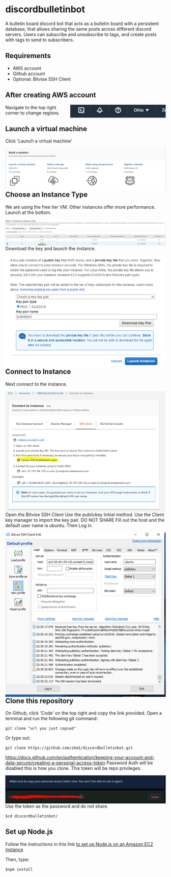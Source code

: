 # discordbulletinbot
A bulletin board discord bot that acts as a bulletin board with a persistent database, that allows sharing the same posts across different discord servers. Users can subscribe and unsubscribe to tags, and create posts with tags to send to subscribers.

## Requirements
* AWS account
* Github account
* Optional: Bitvise SSH Client

## After creating AWS account
<img align="right" width="300" src="assets/region.png" alt="region" />
Navigate to the top right corner to change regions.

## Launch a virtual machine
Click 'Launch a virtual machine'

<kbd><img style="float: right;" src="assets/launch-virtual-machine.png" alt="launch-virtual-machine" /></kbd>

## Choose an Instance Type
We are using the free tier VM. Other instances offer more performance. Launch at the bottom.

<kbd><img style="float: right;" src="assets/choose-instance.png" alt="choose-instance" /></kbd>

Download the key and launch the instance.

<kbd><img style="float: right;" src="assets/key-pair.png" alt="key-pair" /></kbd>

## Connect to Instance
Next connect to the instance.

<kbd><img style="float: right;" src="assets/connect-to-instance.png" alt="connect-to-instance" /></kbd>

Open the Bitvise SSH Client
Use the publickey Initial method.
Use the Client key manager to import the key pair. DO NOT SHARE
Fill out the host and the default user name is ubuntu.
Then Log in.

<kbd><img style="float: right;" src="assets/ssh-client.png" alt="ssh-client" /></kbd>

## Clone this repository
On Github, click 'Code' on the top right and copy the link provided.
Open a terminal and run the following git command:

```
git clone "url you just copied"
```
Or type out:
```
git clone https://github.com/zkm1/discordbulletinbot.git
```

https://docs.github.com/en/authentication/keeping-your-account-and-data-secure/creating-a-personal-access-token 
Password Auth will be disabled this is how you clone. This token will be repo privileges.

<kbd><img style="float: right;" src="assets/personal-token.png" alt="personal-token" /></kbd>

Use the token as the password and do not share.
```
$cd discordbulletinbot/
```

## Set up Node.js
Follow the instructions in this link [to set up Node.js on an Amazon EC2 instance](https://docs.aws.amazon.com/sdk-for-javascript/v2/developer-guide/setting-up-node-on-ec2-instance.html)

Then, type:
```
$npm install
```





